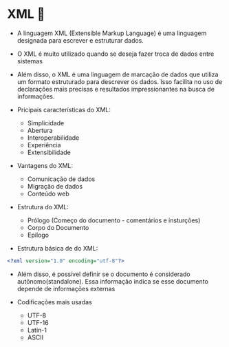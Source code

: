 # XML 📄
- A linguagem XML (Extensible Markup Language) é uma linguagem designada para escrever e estruturar dados.
- O XML é muito utilizado quando se deseja fazer troca de dados entre sistemas
- Além disso, o XML é uma linguagem de marcação de dados que utiliza um formato estruturado para descrever os dados. Isso facilita no uso de declarações mais precisas e resultados impressionantes na busca de informações.

- Pricipais características do XML:
  - Simplicidade
  - Abertura
  - Interoperabilidade
  - Experiência
  - Extensibilidade

- Vantagens do XML:
  - Comunicação de dados
  - Migração de dados
  - Conteúdo web

- Estrutura do XML:
  - Prólogo (Começo do documento - comentários e insturções)
  - Corpo do Documento
  - Epílogo

- Estrutura básica de do XML:
~~~xml
<?xml version="1.0" encoding="utf-8"?>
~~~

- Além disso, é possível definir se o documento é considerado autônomo(standalone). Essa informação indica se esse documento depende de informações externas

- Codificações mais usadas
  - UTF-8
  - UTF-16
  - Latin-1
  - ASCII
